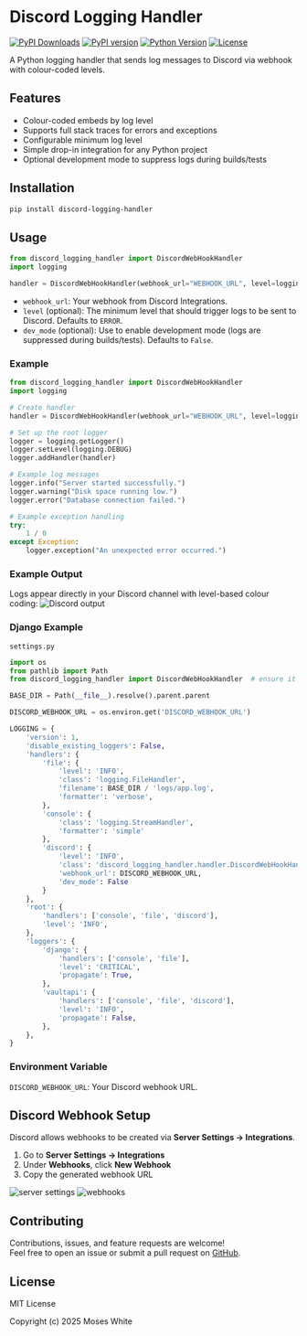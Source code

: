 # Discord Logging Handler

[![PyPI Downloads](https://static.pepy.tech/personalized-badge/discord-logging-handler?period=total&units=INTERNATIONAL_SYSTEM&left_color=BLACK&right_color=GREEN&left_text=downloads)](https://pepy.tech/projects/discord-logging-handler)
[![PyPI version](https://img.shields.io/pypi/v/discord-logging-handler)](https://pypi.org/project/discord-logging-handler/)
[![Python Version](https://img.shields.io/pypi/pyversions/discord-logging-handler)](https://pypi.org/project/discord-logging-handler/)
[![License](https://img.shields.io/pypi/l/discord-logging-handler)](https://github.com/yourusername/discord-logging-handler/blob/main/LICENSE)

A Python logging handler that sends log messages to Discord via webhook with colour-coded levels.

## Features

- Colour-coded embeds by log level
- Supports full stack traces for errors and exceptions
- Configurable minimum log level
- Simple drop-in integration for any Python project
- Optional development mode to suppress logs during builds/tests

## Installation

```bash
pip install discord-logging-handler
```

## Usage

```python
from discord_logging_handler import DiscordWebHookHandler
import logging

handler = DiscordWebHookHandler(webhook_url="WEBHOOK_URL", level=logging.INFO, dev_mode=True)
```

- `webhook_url`:  Your webhook from Discord Integrations.
- `level` (optional): The minimum level that should trigger logs to be sent to Discord. Defaults to `ERROR`.
- `dev_mode` (optional): Use to enable development mode (logs are suppressed during builds/tests). Defaults to `False`.

### Example

```python
from discord_logging_handler import DiscordWebHookHandler
import logging

# Create handler
handler = DiscordWebHookHandler(webhook_url="WEBHOOK_URL", level=logging.INFO, dev_mode=False)

# Set up the root logger
logger = logging.getLogger()
logger.setLevel(logging.DEBUG)
logger.addHandler(handler)

# Example log messages
logger.info("Server started successfully.")
logger.warning("Disk space running low.")
logger.error("Database connection failed.")

# Example exception handling
try:
    1 / 0
except Exception:
    logger.exception("An unexpected error occurred.")
```

### Example Output

Logs appear directly in your Discord channel with level-based colour coding:
![Discord output](./assets/images/discord-logging-js-3.png)

### Django Example

`settings.py`

```python
import os
from pathlib import Path
from discord_logging_handler import DiscordWebHookHandler  # ensure it's installed

BASE_DIR = Path(__file__).resolve().parent.parent

DISCORD_WEBHOOK_URL = os.environ.get('DISCORD_WEBHOOK_URL')

LOGGING = {
    'version': 1,
    'disable_existing_loggers': False,
    'handlers': {
        'file': {
            'level': 'INFO',
            'class': 'logging.FileHandler',
            'filename': BASE_DIR / 'logs/app.log',
            'formatter': 'verbose',
        },
        'console': {
            'class': 'logging.StreamHandler',
            'formatter': 'simple'
        },
        'discord': {
            'level': 'INFO',
            'class': 'discord_logging_handler.handler.DiscordWebHookHandler',
            'webhook_url': DISCORD_WEBHOOK_URL,
            'dev_mode': False
        }
    },
    'root': {
        'handlers': ['console', 'file', 'discord'],
        'level': 'INFO',
    },
    'loggers': {
        'django': {
            'handlers': ['console', 'file'],
            'level': 'CRITICAL',
            'propagate': True,
        },
        'vaultapi': {
            'handlers': ['console', 'file', 'discord'],
            'level': 'INFO',
            'propagate': False,
        },
    },
}
```

### Environment Variable

`DISCORD_WEBHOOK_URL`: Your Discord webhook URL.

## Discord Webhook Setup

Discord allows webhooks to be created via **Server Settings &rarr; Integrations**.

1. Go to **Server Settings &rarr; Integrations**
2. Under **Webhooks**, click **New Webhook**
3. Copy the generated webhook URL

![server settings](./assets/images/discord-logging-js-1.png)
![webhooks](./assets/images/discord-logging-js-2.png)

## Contributing

Contributions, issues, and feature requests are welcome!  
Feel free to open an issue or submit a pull request on [GitHub](https://github.com/mowhite29/discord-logging-handler).

## License

MIT License

Copyright (c) 2025 Moses White

